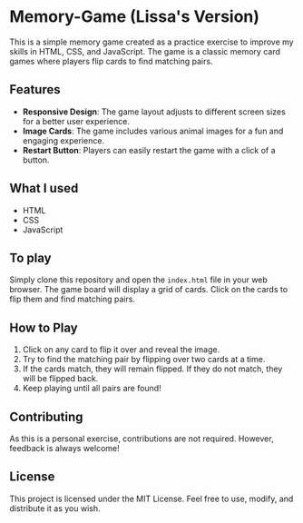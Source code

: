# Memory-Game (Lissa's Version)
This is a simple memory game created as a practice exercise to improve my skills in HTML, CSS, and JavaScript. The game is a classic memory card games where players flip cards to find matching pairs.

## Features
- **Responsive Design**: The game layout adjusts to different screen sizes for a better user experience.
- **Image Cards**: The game includes various animal images for a fun and engaging experience.
- **Restart Button**: Players can easily restart the game with a click of a button.

## What I used
- HTML
- CSS
- JavaScript

## To play
Simply clone this repository and open the `index.html` file in your web browser. The game board will display a grid of cards. Click on the cards to flip them and find matching pairs.

## How to Play
1. Click on any card to flip it over and reveal the image.
2. Try to find the matching pair by flipping over two cards at a time.
3. If the cards match, they will remain flipped. If they do not match, they will be flipped back.
4. Keep playing until all pairs are found!

## Contributing
As this is a personal exercise, contributions are not required. However, feedback is always welcome!

## License
This project is licensed under the MIT License. Feel free to use, modify, and distribute it as you wish.
